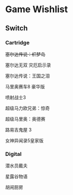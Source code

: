 # Game Wishlist

## Switch

### Cartridge

~~塞尔达传说：织梦岛~~

塞尔达无双 灾厄启示录

塞尔达传说：王国之泪

马里奥赛车8 豪华版

喷射战士3

超级马力欧兄弟：惊奇

超级马里奥：奥德赛

路易吉鬼屋 3

女神异闻录5皇家版

### Digital

潜水员戴夫

星露谷物语

胡闹厨房